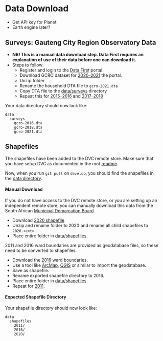 # Data Download
- Get API key for Planet
- Earth engine later?

## Surveys: Gauteng City Region Observatory Data
- **NB! This is a manual data download step. Data First requires an explanation of use of their data before one can download it.**
- Steps to follow:
  - Register and login to the [Data First](https://www.datafirst.uct.ac.za/dataportal/index.php/auth/register) portal.
  - Download GCRO dataset for [2020–2021](https://www.datafirst.uct.ac.za/dataportal/index.php/catalog/874) the portal.
  - Unzip folder
  - Rename the household DTA file to `gcro-2021.dta`
  - Copy DTA file to the [data/surveys](/data/surveys) directory
  - Repeat this for [2015–2016](https://www.datafirst.uct.ac.za/dataportal/index.php/catalog/595) and [2017–2018](https://www.datafirst.uct.ac.za/dataportal/index.php/catalog/766)

Your data directory should now look like:
```
data
  surveys
    gcro-2016.dta
    gcro-2018.dta
    gcro-2021.dta
```

## Shapefiles
The shapefiles have been added to the DVC remote store. Make sure that you have setup DVC as documented in the root [readme](/README.md).

Now, when you run `git pull` on `develop`, you should find the shapefiles in the [data directory](/data/shapefiles).

#### Manual Download
If you do not have access to the DVC remote store, or you are setting up an independent remote store, you can manually download this data from the South African [Municipal Demarcation Board](https://www.demarcation.org.za/).
* Download [2020 shapefile](https://www.arcgis.com/sharing/rest/content/items/e0223a825ea2481fa72220ad3204276b/data).
* Unzip and rename folder to 2020 and rename all child shapefiles to `2020.<ext>`.
* Place entire folder in [data/shapefiles](/data/shapefiles).

2011 and 2016 ward boundaries are provided as geodatabase files, so these need to be converted to shapefiles.
* Download the [2016](https://www.arcgis.com/sharing/rest/content/items/cfddb54aab5f4d62b2144d80d49b3fdb/data) ward boundaries.
* Use a tool like [ArcMap](https://desktop.arcgis.com/en/arcmap/latest/extensions/production-mapping/converting-a-geodatabase-to-shapefiles.htm), [QGIS](https://gis.stackexchange.com/questions/108006/converting-data-from-gdb-into-shapefile-without-arcmap) or similar to import the geodatabase.
* Save as shapefile.
* Rename exported shapefile directory to 2016.
* Place entire folder in [data/shapefiles](/data/shapefiles)
* Repeat for [2011](https://www.arcgis.com/sharing/rest/content/items/12d2deb98816451ab7c4dc09cdfeee6b/data).

#### Expected Shapefile Directory
Your shapefile directory should now look like:
```
data
  shapefiles
    2011/
    2016/
    2020/
```

